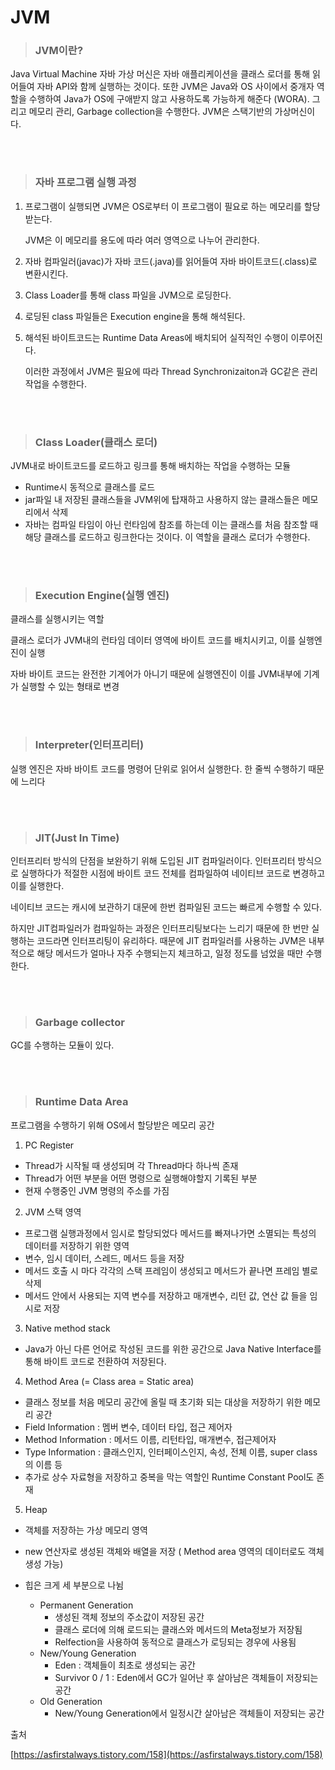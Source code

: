 # JVM


>### JVM이란?

Java Virtual Machine 자바 가상 머신은 자바 애플리케이션을 클래스 로더를 통해 읽어들여 자바 API와 함께 실행하는 것이다. 또한 JVM은 Java와 OS 사이에서 중개자 역할을 수행하여 Java가 OS에 구애받지 않고 사용하도록 가능하게 해준다 (WORA). 그리고 메모리 관리, Garbage collection을 수행한다. JVM은 스택기반의 가상머신이다.

<br>
<br>

>### 자바 프로그램 실행 과정

1. 프로그램이 실행되면 JVM은 OS로부터 이 프로그램이 필요로 하는 메모리를 할당받는다.
    
    JVM은 이 메모리를 용도에 따라 여러 영역으로 나누어 관리한다.
    
2. 자바 컴파일러(javac)가 자바 코드(.java)를 읽어들여 자바 바이트코드(.class)로 변환시킨다.
3. Class Loader를 통해 class 파일을 JVM으로 로딩한다.
4. 로딩된 class 파일들은 Execution engine을 통해 해석된다.
5. 해석된 바이트코드는 Runtime Data Areas에 배치되어 실직적인 수행이 이루어진다.
    
    이러한 과정에서 JVM은 필요에 따라 Thread Synchronizaiton과 GC같은 관리 작업을 수행한다.
    

<br>
<br>

>### Class Loader(클래스 로더)

JVM내로 바이트코드를 로드하고 링크를 통해 배치하는 작업을 수행하는 모듈

- Runtime시 동적으로 클래스를 로드
- jar파일 내 저장된 클래스들을 JVM위에 탑재하고 사용하지 않는 클래스들은 메모리에서 삭제
- 자바는 컴파일 타임이 아닌 런타임에 참조를 하는데 이는 클래스를 처음 참조할 때 해당 클래스를 로드하고 링크한다는 것이다. 이 역할을 클래스 로더가 수행한다.

<br>
<br>

>### Execution Engine(실행 엔진)

클래스를 실행시키는 역할

클래스 로더가 JVM내의 런타임 데이터 영역에 바이트 코드를 배치시키고, 이를 실행엔진이 실행

자바 바이트 코드는 완전한 기계어가 아니기 때문에 실행엔진이 이를 JVM내부에 기계가 실행할 수 있는 형태로 변경


<br>
<br>

>### Interpreter(인터프리터)

실행 엔진은 자바 바이트 코드를 명령어 단위로 읽어서 실행한다. 한 줄씩 수행하기 때문에 느리다

<br>
<br>

>### JIT(Just In Time)

인터프리터 방식의 단점을 보완하기 위해 도입된 JIT 컴파일러이다. 인터프리터 방식으로 실행하다가 적절한 시점에 바이트 코드 전체를 컴파일하여 네이티브 코드로 변경하고 이를 실행한다.

네이티브 코드는 캐시에 보관하기 대문에 한번 컴파일된 코드는 빠르게 수행할 수 있다.

하지만 JIT컴파일러가 컴파일하는 과정은 인터프리팅보다는 느리기 때문에 한 번만 실행하는 코드라면 인터프리팅이 유리하다. 때문에 JIT 컴파일러를 사용하는 JVM은 내부적으로 해당 메서드가 얼마나 자주 수행되는지 체크하고, 일정 정도를 넘었을 때만 수행한다.

<br>
<br>

>### Garbage collector

GC를 수행하는 모듈이 있다.

<br>
<br>

>### Runtime Data Area

프로그램을 수행하기 위해 OS에서 할당받은 메모리 공간


1) PC Register 

- Thread가 시작될 때 생성되며 각 Thread마다 하나씩 존재
- Thread가 어떤 부분을 어떤 명령으로 실행해야할지 기록된 부분
- 현재 수행중인 JVM  명령의 주소를 가짐

2) JVM 스택 영역

- 프로그램 실행과정에서 임시로 할당되었다 메서드를 빠져나가면 소멸되는 특성의 데이터를 저장하기 위한 영역
- 변수, 임시 데이터, 스레드, 메서드 등을 저장
- 메서드 호출 시 마다 각각의 스택 프레임이 생성되고 메서드가 끝나면 프레임 별로 삭제
- 메서드 안에서 사용되는 지역 변수를 저장하고 매개변수, 리턴 값, 연산 값 들을 임시로 저장

3) Native method stack

- Java가 아닌 다른 언어로 작성된 코드를 위한 공간으로 Java Native Interface를 통해 바이트 코드로 전환하여 저장된다.

4) Method Area (= Class area = Static area)

- 클래스 정보를 처음 메모리 공간에 올릴 때 초기화 되는 대상을 저장하기 위한 메모리 공간
- Field Information : 멤버 변수, 데이터 타입, 접근 제어자
- Method Information : 메서드 이름, 리턴타입, 매개변수, 접근제어자
- Type Information : 클래스인지, 인터페이스인지, 속성, 전체 이름, super class의 이름 등
- 추가로 상수 자료형을 저장하고 중복을 막는 역할인 Runtime Constant Pool도 존재

5) Heap 

- 객체를 저장하는 가상 메모리 영역
- new 연산자로 생성된 객체와 배열을 저장 ( Method area 영역의 데이터로도 객체 생성 가능)
- 힙은 크게 세 부분으로 나뉨
    
    
    - Permanent Generation
        - 생성된 객체 정보의 주소값이 저장된 공간
        - 클래스 로더에 의해 로드되는 클래스와 메서드의 Meta정보가 저장됨
        - Relfection을 사용하여 동적으로 클래스가 로딩되는 경우에 사용됨
    - New/Young Generation
        - Eden : 객체들이 최초로 생성되는 공간
        - Survivor 0 / 1 : Eden에서 GC가 일어난 후 살아남은 객체들이 저장되는 공간
    - Old Generation
        - New/Young Generation에서 일정시간 살아남은 객체들이 저장되는 공간

출처

[https://asfirstalways.tistory.com/158](https://asfirstalways.tistory.com/158)
